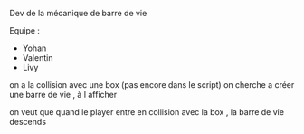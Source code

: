 Dev de la mécanique de barre de vie

Equipe : 
- Yohan
- Valentin
- Livy



on a la collision avec une box (pas encore dans le script)
on cherche a créer une barre de vie , à l afficher

on veut que quand le player entre en collision avec la box , la barre de vie descends 